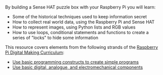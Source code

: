 By building a Sense HAT puzzle box with your Raspberry Pi you will learn:

- Some of the historical techniques used to keep information secret
- How to collect real world data, using the Raspberry Pi and Sense HAT
- How to represent images, using Python lists and RGB values
- How to use loops, conditional statements and functions to create a series of "locks" to hide some information

This resource covers elements from the following strands of the [Raspberry Pi Digital Making Curriculum](https://www.raspberrypi.org/curriculum/):

- [Use basic programming constructs to create simple programs](https://www.raspberrypi.org/curriculum/programming/creator)
- [Use basic digital, analogue, and electromechanical components](https://www.raspberrypi.org/curriculum/physical-computing/creator)
